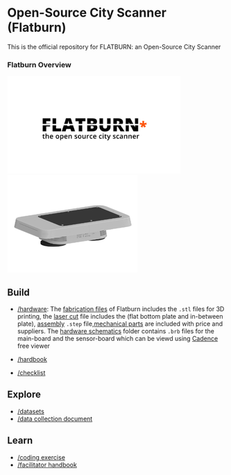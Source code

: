 # Open-Source City Scanner (Flatburn)

This is the official repository for FLATBURN: an Open-Source City Scanner

### Flatburn Overview
<img src="https://github.com/MIT-Senseable-City-Lab/OSCS/blob/main/flatburn-images/cover.jpeg" width="400px"><img src="https://github.com/MIT-Senseable-City-Lab/OSCS/blob/main/flatburn-images/Flatburn-design.png" width="300px">


## Build

 - [/hardware](https://github.com/MIT-Senseable-City-Lab/OSCS/tree/main/Build/Hardware): The [fabrication files](https://github.com/MIT-Senseable-City-Lab/OSCS/tree/main/Build/Hardware/Hardware%20enclosure/To%20Print) of Flatburn includes the `.stl` files for 3D printing, the [laser cut](https://github.com/MIT-Senseable-City-Lab/OSCS/tree/main/Build/Hardware/Hardware%20enclosure/To%20lasercut) file includes the (flat bottom plate and in-between plate), [assembly](https://github.com/MIT-Senseable-City-Lab/OSCS/blob/main/Build/Hardware/Hardware%20enclosure/Flatburn_assembly.step) `.step` file,[mechanical parts](https://github.com/MIT-Senseable-City-Lab/OSCS/blob/main/Build/Hardware/Hardware%20enclosure/mechanical%20parts%20_%20Flatburn.xlsx) are included with price and suppliers.
The [hardware schematics](https://github.com/MIT-Senseable-City-Lab/OSCS/tree/main/Build/Hardware/Hardware%20schematics) folder contains `.brb` files for the main-board and the sensor-board which can be viewd using [Cadence](https://www.cadence.com/en_US/home/tools/pcb-design-and-analysis/allegro-downloads-start.html) free viewer
 
 - [/hardbook](https://github.com/MIT-Senseable-City-Lab/OSCS/tree/main/Build/Handbook)
 - [/checklist](https://github.com/MIT-Senseable-City-Lab/OSCS/tree/main/Build/Checklist)
 

## Explore

- [/datasets](https://github.com/MIT-Senseable-City-Lab/OSCS/tree/main/Explore/Datasets)
- [/data collection document](https://github.com/MIT-Senseable-City-Lab/OSCS/tree/main/Explore/Data%20collection%20document)


## Learn
- [/coding exercise](https://github.com/MIT-Senseable-City-Lab/OSCS/tree/main/Learn/Coding%20Exercise)
- [/facilitator handbook](https://github.com/MIT-Senseable-City-Lab/OSCS/tree/main/Learn/Facilitator%20Handbook)


